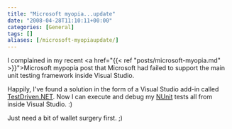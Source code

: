```yaml
---
title: "Microsoft myopia...update"
date: "2008-04-28T11:10:11+00:00"
categories: [General]
tags: []
aliases: [/microsoft-myopiaupdate/]
---
```


I complained in my recent <a href="{{< ref "posts/microsoft-myopia.md" >}}">Microsoft mypopia</a> post that Microsoft had failed to support the main unit testing framework inside Visual Studio.

Happily, I've found a solution in the form of a Visual Studio add-in called <a href="http://testdriven.net/">TestDriven.NET</a>. Now I can execute and debug my <a href="http://www.nunit.org/">NUnit</a> tests all from inside Visual Studio. :)

Just need a bit of wallet surgery first. ;)
